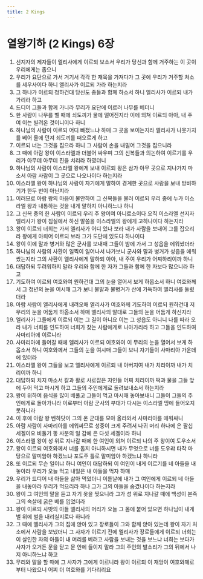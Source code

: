 ```yaml
---
title: 2 Kings
---
```


# 열왕기하 (2 Kings) 6장
1. 선지자의 제자들이 엘리사에게 이르되 보소서 우리가 당신과 함께 거주하는 이 곳이 우리에게는 좁으니
1. 우리가 요단으로 가서 거기서 각각 한 재목을 가져다가 그 곳에 우리가 거주할 처소를 세우사이다 하니 엘리사가 이르되 가라 하는지라
1. 그 하나가 이르되 청하건대 당신도 종들과 함께 하소서 하니 엘리사가 이르되 내가 가리라 하고
1. 드디어 그들과 함께 가니라 무리가 요단에 이르러 나무를 베더니
1. 한 사람이 나무를 벨 때에 쇠도끼가 물에 떨어진지라 이에 외쳐 이르되 아아, 내 주여 이는 빌려온 것이니이다 하니
1. 하나님의 사람이 이르되 어디 빠졌느냐 하매 그 곳을 보이는지라 엘리사가 나뭇가지를 베어 물에 던져 쇠도끼를 떠오르게 하고
1. 이르되 너는 그것을 집으라 하니 그 사람이 손을 내밀어 그것을 집으니라
1. 그 때에 아람 왕이 이스라엘과 더불어 싸우며 그의 신복들과 의논하여 이르기를 우리가 아무데 아무데 진을 치리라 하였더니
1. 하나님의 사람이 이스라엘 왕에게 보내 이르되 왕은 삼가 아무 곳으로 지나가지 마소서 아람 사람이 그 곳으로 나오나이다 하는지라
1. 이스라엘 왕이 하나님의 사람이 자기에게 말하여 경계한 곳으로 사람을 보내 방비하기가 한두 번이 아닌지라
1. 이러므로 아람 왕의 마음이 불안하여 그 신복들을 불러 이르되 우리 중에 누가 이스라엘 왕과 내통하는 것을 내게 말하지 아니하느냐 하니
1. 그 신복 중의 한 사람이 이르되 우리 주 왕이여 아니로소이다 오직 이스라엘 선지자 엘리사가 왕이 침실에서 하신 말씀을 이스라엘의 왕에게 고하나이다 하는지라
1. 왕이 이르되 너희는 가서 엘리사가 어디 있나 보라 내가 사람을 보내어 그를 잡으리라 왕에게 아뢰어 이르되 보라 그가 도단에 있도다 하나이다
1. 왕이 이에 말과 병거와 많은 군사를 보내매 그들이 밤에 가서 그 성읍을 에워쌌더라
1. 하나님의 사람의 사환이 일찍이 일어나서 나가보니 군사와 말과 병거가 성읍을 에워쌌는지라 그의 사환이 엘리사에게 말하되 아아, 내 주여 우리가 어찌하리이까 하니
1. 대답하되 두려워하지 말라 우리와 함께 한 자가 그들과 함께 한 자보다 많으니라 하고
1. 기도하여 이르되 여호와여 원하건대 그의 눈을 열어서 보게 하옵소서 하니 여호와께서 그 청년의 눈을 여시매 그가 보니 불말과 불병거가 산에 가득하여 엘리사를 둘렀더라
1. 아람 사람이 엘리사에게 내려오매 엘리사가 여호와께 기도하여 이르되 원하건대 저 무리의 눈을 어둡게 하옵소서 하매 엘리사의 말대로 그들의 눈을 어둡게 하신지라
1. 엘리사가 그들에게 이르되 이는 그 길이 아니요 이는 그 성읍도 아니니 나를 따라 오라 내가 너희를 인도하여 너희가 찾는 사람에게로 나아가리라 하고 그들을 인도하여 사마리아에 이르니라
1. 사마리아에 들어갈 때에 엘리사가 이르되 여호와여 이 무리의 눈을 열어서 보게 하옵소서 하니 여호와께서 그들의 눈을 여시매 그들이 보니 자기들이 사마리아 가운데에 있더라
1. 이스라엘 왕이 그들을 보고 엘리사에게 이르되 내 아버지여 내가 치리이까 내가 치리이까 하니
1. 대답하되 치지 마소서 칼과 활로 사로잡은 자인들 어찌 치리이까 떡과 물을 그들 앞에 두어 먹고 마시게 하고 그들의 주인에게로 돌려보내소서 하는지라
1. 왕이 위하여 음식을 많이 베풀고 그들이 먹고 마시매 놓아보내니 그들이 그들의 주인에게로 돌아가니라 이로부터 아람 군사의 부대가 다시는 이스라엘 땅에 들어오지 못하니라
1. 이 후에 아람 왕 벤하닷이 그의 온 군대를 모아 올라와서 사마리아를 에워싸니
1. 아람 사람이 사마리아를 에워싸므로 성중이 크게 주려서 나귀 머리 하나에 은 팔십 세겔이요 비둘기 똥 사분의 일 갑에 은 다섯 세겔이라 하니
1. 이스라엘 왕이 성 위로 지나갈 때에 한 여인이 외쳐 이르되 나의 주 왕이여 도우소서
1. 왕이 이르되 여호와께서 너를 돕지 아니하시면 내가 무엇으로 너를 도우랴 타작 마당으로 말미암아 하겠느냐 포도주 틀로 말미암아 하겠느냐 하니라
1. 또 이르되 무슨 일이냐 하니 여인이 대답하되 이 여인이 내게 이르기를 네 아들을 내놓아라 우리가 오늘 먹고 내일은 내 아들을 먹자 하매
1. 우리가 드디어 내 아들을 삶아 먹었더니 이튿날에 내가 그 여인에게 이르되 네 아들을 내놓아라 우리가 먹으리라 하나 그가 그의 아들을 숨겼나이다 하는지라
1. 왕이 그 여인의 말을 듣고 자기 옷을 찢으니라 그가 성 위로 지나갈 때에 백성이 본즉 그의 속살에 굵은 베를 입었더라
1. 왕이 이르되 사밧의 아들 엘리사의 머리가 오늘 그 몸에 붙어 있으면 하나님이 내게 벌 위에 벌을 내리실지로다 하니라
1. 그 때에 엘리사가 그의 집에 앉아 있고 장로들이 그와 함께 앉아 있는데 왕이 자기 처소에서 사람을 보냈더니 그 사자가 이르기 전에 엘리사가 장로들에게 이르되 너희는 이 살인한 자의 아들이 내 머리를 베려고 사람을 보내는 것을 보느냐 너희는 보다가 사자가 오거든 문을 닫고 문 안에 들이지 말라 그의 주인의 발소리가 그의 뒤에서 나지 아니하느냐 하고
1. 무리와 말을 할 때에 그 사자가 그에게 이르니라 왕이 이르되 이 재앙이 여호와께로부터 나왔으니 어찌 더 여호와를 기다리리요